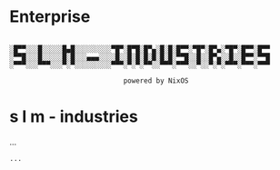 # Enterprise
```

░█▀▀░░░█░░░░░█▄█░░░░░░░░░▀█▀░█▀█░█▀▄░█░█░█▀▀░▀█▀░█▀▄░▀█▀░█▀▀░█▀▀
░▀▀█░░░█░░░░░█░█░░░▄▄▄░░░░█░░█░█░█░█░█░█░▀▀█░░█░░█▀▄░░█░░█▀▀░▀▀█
░▀▀▀░░░▀▀▀░░░▀░▀░░░░░░░░░▀▀▀░▀░▀░▀▀░░▀▀▀░▀▀▀░░▀░░▀░▀░▀▀▀░▀▀▀░▀▀▀

                            powered by NixOS
```
# s l m - industries
...
```
...
```
